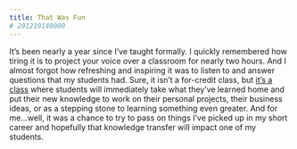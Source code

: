 ```yaml
---
title: That Was Fun
# 201210140000
---
```

It’s been nearly a year since I’ve taught formally. I quickly remembered how tiring it is to project your voice over a classroom for nearly two hours. And I almost forgot how refreshing and inspiring it was to listen to and answer questions that my students had. Sure, it isn’t a for-credit class, but [it’s a class](http://louisville.edu/lifelonglearning/classes/webtechnologies) where students will immediately take what they’ve learned home and put their new knowledge to work on their personal projects, their business ideas, or as a stepping stone to learning something even greater. And for me…well, it was a chance to try to pass on things I’ve picked up in my short career and hopefully that knowledge transfer will impact one of my students.